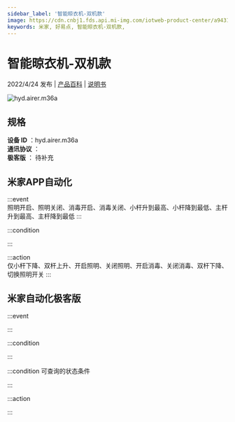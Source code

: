 ```yaml
---
sidebar_label: '智能晾衣机-双机款'
image: https://cdn.cnbj1.fds.api.mi-img.com/iotweb-product-center/a94319a34705d8c36e87528c41ffbc87_1641435828926.png?GalaxyAccessKeyId=AKVGLQWBOVIRQ3XLEW&Expires=9223372036854775807&Signature=wiOVht1iCIG7MLqndxVYI+1g+Ko=
keywords: 米家, 好易点, 智能晾衣机-双机款, 
---
```

# 智能晾衣机-双机款

2022/4/24 发布 | [产品百科](https://home.mi.com/webapp/content/baike/product/index.html?model=hyd.airer.m36a/) | [说明书](https://home.mi.com/views/introduction.html?model=hyd.airer.m36a&region=cn)

![hyd.airer.m36a](https://cdn.cnbj1.fds.api.mi-img.com/iotweb-product-center/a94319a34705d8c36e87528c41ffbc87_1641435828926.png?GalaxyAccessKeyId=AKVGLQWBOVIRQ3XLEW&Expires=9223372036854775807&Signature=wiOVht1iCIG7MLqndxVYI+1g+Ko=)

## 规格  
> 
**设备 ID** ：hyd.airer.m36a  
**通讯协议** ：  
**极客版**  ： 待补充 


## 米家APP自动化  

:::event  
照明开启、照明关闭、消毒开启、消毒关闭、小杆升到最高、小杆降到最低、主杆升到最高、主杆降到最低
:::

:::condition  

:::

:::action   
仅小杆下降、双杆上升、开启照明、关闭照明、开启消毒、关闭消毒、双杆下降、切换照明开关
:::

## 米家自动化极客版  

:::event  

:::

:::condition  

:::

:::condition 可查询的状态条件  

:::

:::action  

:::

        
